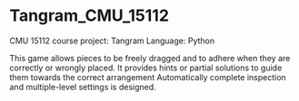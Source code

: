 # Tangram_CMU_15112

CMU 15112 course project: Tangram
Language: Python

This game allows pieces to be freely dragged and to adhere when they are correctly or wrongly placed.
It provides hints or partial solutions to guide them towards the correct arrangement
Automatically complete inspection and multiple-level settings is designed.

